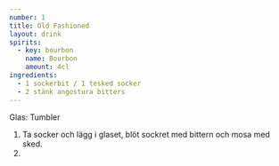 ```yaml
---
number: 1
title: Old Fashioned
layout: drink
spirits:
  - key: bourbon
    name: Bourbon
    amount: 4cl
ingredients: 
  - 1 sockerbit / 1 tesked socker
  - 2 stänk angostura bitters  	
---
```



Glas: Tumbler

1) Ta socker och lägg i glaset, blöt sockret med bittern och mosa med sked. <br>
2) 
